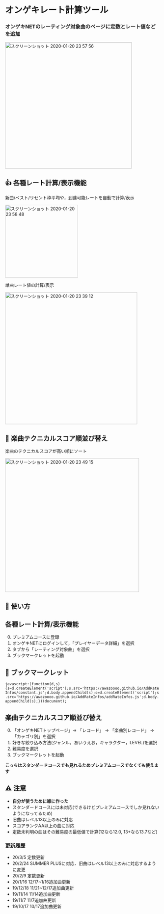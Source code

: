 # オンゲキレート計算ツール
### オンゲキNETのレーティング対象曲のページに定数とレート値などを追加
<img width="412" alt="スクリーンショット 2020-01-20 23 57 56" src="https://user-images.githubusercontent.com/33801530/72736315-d32ee380-3be0-11ea-820a-139b271de28a.png">
<br>

## 👍  各種レート計算/表示機能
新曲/ベスト/リセント枠平均や，到達可能レートを自動で計算/表示

<img width="237" alt="スクリーンショット 2020-01-20 23 58 48" src="https://user-images.githubusercontent.com/33801530/72736354-dde97880-3be0-11ea-89ce-6442bfda28ae.png">

単曲レート値の計算/表示

<img width="430" alt="スクリーンショット 2020-01-20 23 39 12" src="https://user-images.githubusercontent.com/33801530/72735120-89dd9480-3bde-11ea-8bda-0a89b703e511.png">
<br>

## 👊  楽曲テクニカルスコア順並び替え
楽曲のテクニカルスコアが高い順にソート

<img width="436" alt="スクリーンショット 2020-01-20 23 49 15" src="https://user-images.githubusercontent.com/33801530/72735608-7e3e9d80-3bdf-11ea-82a0-0bc779dacb3a.png">
<br>

## 💬  使い方
## 各種レート計算/表示機能
0. プレミアムコースに登録
1. オンゲキNETにログインして，「プレイヤーデータ詳細」を選択
2. タブから「レーティング対象曲」を選択
3. ブックマークレットを起動

## 🔖  ブックマークレット
```javascript:(function(d,s){s=d.createElement('script');s.src='https://awazoooo.github.io/AddRateInfos/constant.js';d.body.appendChild(s);s=d.createElement('script');s.src='https://awazoooo.github.io/AddRateInfos/addRateInfos.js';d.body.appendChild(s);})(document);```

## 楽曲テクニカルスコア順並び替え
0. 「オンゲキNETトップページ」-> 「レコード」 -> 「楽曲別レコード」 -> 「カテゴリ別」を選択
1. 好きな絞り込み方法(ジャンル，あいうえお，キャラクター，LEVEL)を選択
2. 難易度を選択
3. ブックマークレットを起動

**こっちはスタンダードコースでも見れるためプレミアムコースでなくても使えます**

## ⚠️  注意
  * **自分が使うために雑に作った**
  * スタンダードコースには未対応(できるけどプレミアムコースでしか見れないようになってるため)
  * 旧曲はレベル13以上のみに対応
  * スコアランクAA以上の曲に対応
  * 定数未判明の曲はその難易度の最低値で計算(12なら12.0, 13+なら13.7など)

### 更新履歴
  * 20/3/5   定数更新
  * 20/2/24  SUMMER PLUSに対応．旧曲はレベル13以上のみに対応するように変更
  * 20/2/9   定数更新
  * 20/1/16  12/17~1/16追加曲更新
  * 19/12/18 11/21~12/17追加曲更新
  * 19/11/14 11/14追加曲更新
  * 19/11/7  11/7追加曲更新
  * 19/10/17 10/17追加曲更新
<!--  * 19/10/5  10/3追加曲更新
  * 19/9/26  9/26追加曲更新
  * 19/9/22  9/19追加曲更新
  * 19/8/28  SUMMERバージョンの定数変更(12以上)に対応
  * 19/8/22  SUMMERバージョンの定数変更に対応(13以上のみ，判明してない曲は.0とか.7で計算)
  * 19/8/18  全曲ベスト平均(全曲のレート値上位30曲の平均)を表示するように(バージョンアップ後のベスト確認用にどうぞ)
  * 19/8/11  8/8追加曲更新
  * 19/8/3   8/1追加曲更新
  * 19/7/19  7/18とその前の追加曲更新(インド赤とStarring Starsは暫定で12.0) -->
  <!-- * 19/6/20  6/20追加曲更新 -->
  <!-- * 19/6/15  新曲枠やベスト枠などが足りない場合の不具合修正 -->
  <!-- * 19/6/6   6/6追加曲更新 -->
<!--  * 19/5/27 テクニカルスコア順ソートが欲しかったので作った．レベルごとの一覧画面で起動すると降順ソートされるように
  * 19/5/26 5/23追加曲更新
  * 19/5/10 5/9追加曲更新
  * 19/5/6  4/25追加曲更新
  * 19/4/14 4/11追加曲更新
  * 19/4/1  エイプリール追加曲更新
  * 19/3/22 3/21追加曲更新
  * 19/3/5  Lunaticがリセント枠に含まれないことによる，到達可能レートの計算を修正
  * 19/3/2  rankAAAの場合のレート値計算修正
  * 19/3/2  オンゲキ熱が再来して作り直した
  * 18/9/3  利用規約が怪しいのでアーカイブ
  * 18/9/2  ふと思いついて作った
-->

